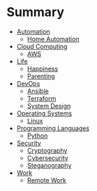 # Summary

- [Automation](automation/automation.md)
  - [Home Automation](automation/home_automation.md)
- [Cloud Computing](cloud-computing/cloud_computing.md)
  - [AWS](cloud-computing/aws.md)
- [Life](life/life.md)
  - [Happiness](life/happiness.md)
  - [Parenting](life/parenting.md)
- [DevOps](devops/devops.md)
  - [Ansible](devops/ansible.md)
  - [Terraform](devops/terraform.md)
  - [System Design](devops/system_design.md)
- [Operating Systems](operating-systems/o.md)
  - [Linux](operating-systems/linux/linux.md)
- [Programming Languages](programming_languages/p.md)
  - [Python](programming_languages/python.md)
- [Security]()
  - [Cryptography]()
  - [Cybersecurity](security/cybersecurity/cybersecurity.md)
  - [Steganography](security/cybersecurity/steganography.md)
- [Work](work/work.md)
  - [Remote Work](work/remote-work.md)
